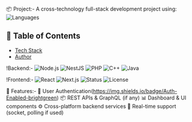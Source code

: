 📦 Project:- 
A cross-technology full-stack development project using:
![Languages](https://img.shields.io/badge/code-MultiLanguage-blue)

## 📑 Table of Contents
- [Tech Stack](#-tech-stack)
- [Author](#-author)

!Backend:-
![Node.js](https://img.shields.io/badge/Backend-Node.js-brightgreen)
![NestJS](https://img.shields.io/badge/Backend-NestJS-red)
![PHP](https://img.shields.io/badge/Backend-PHP-blue)
![C++](https://img.shields.io/badge/Backend-C++-orange)
![Java](https://img.shields.io/badge/Backend-Java-lightgrey)

!Frontend:-
![React](https://img.shields.io/badge/Frontend-React-blue)
![Next.js](https://img.shields.io/badge/Frontend-Next.js-black)
![Status](https://img.shields.io/badge/Maintained-Yes-success)
![License](https://img.shields.io/badge/License-MIT-yellow)

📝 Features:-
🔐 User Authentication(https://img.shields.io/badge/Auth-Enabled-brightgreen)
📦 REST APIs & GraphQL (if any)
📊 Dashboard & UI components
⚙️ Cross-platform backend services
💬 Real-time support (socket, polling if used)
